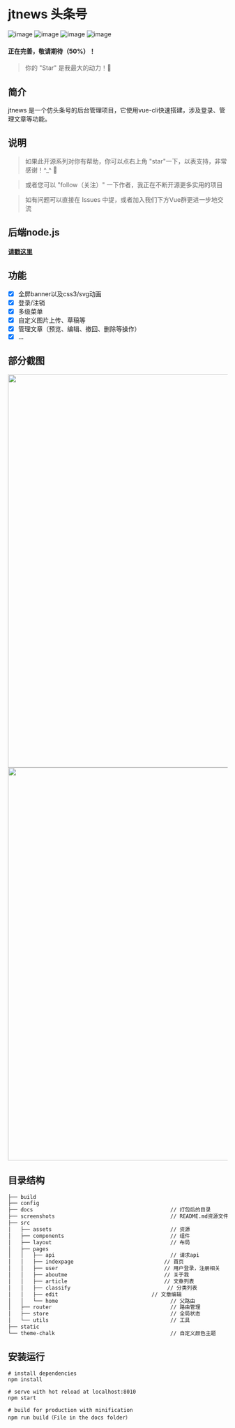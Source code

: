 # jtnews 头条号

![image](https://img.shields.io/badge/vue-2.5.2-blue.svg)
![image](https://img.shields.io/badge/vue--router-3.0.1-blue.svg)
![image](https://img.shields.io/badge/vuex-3.0.1-blue.svg)
![image](https://img.shields.io/badge/element--ui-1.4.7-blue.svg)

#### 正在完善，敬请期待（50%）！
> 你的 "Star" 是我最大的动力！🌹

## 简介

jtnews 是一个仿头条号的后台管理项目，它使用vue-cli快速搭建，涉及登录、管理文章等功能。

## 说明
> 如果此开源系列对你有帮助，你可以点右上角 "star"一下，以表支持，非常感谢！^_^ 🌹

> 或者您可以 "follow（关注）" 一下作者，我正在不断开源更多实用的项目

> 如有问题可以直接在 Issues 中提，或者加入我们下方Vue群更进一步地交流

## 后端node.js
#### [请戳这里](https://github.com/Johnnyjintao/jtnews-server)


## 功能
- [x] 全屏banner以及css3/svg动画
- [x] 登录/注销
- [x] 多级菜单
- [x] 自定义图片上传、草稿等
- [x] 管理文章（预览、编辑、撤回、删除等操作）
- [x] ...

## 部分截图
<img src="https://johnnyjintao.github.io/resume/static/wxjt_20190228123850.png" width="900px" style="max-width: 100%;"/>
<img src="https://johnnyjintao.github.io/resume/static/wxjt_20190228124011.png" width="900px" style="max-width: 100%;"/>

## 目录结构

```html
├── build
├── config
├── docs                                        	// 打包后的目录
├── screenshots                                 	// README.md资源文件夹
├── src
│   ├── assets                                    	// 资源
│   ├── components                                	// 组件
│   ├── layout                                    	// 布局
│   ├── pages
│   │   ├── api                                 	// 请求api
│   │   ├── indexpage                             // 首页
│   │   ├── user                                  // 用户登录，注册相关
│   │   ├── aboutme                               // 关于我
│   │   ├── article                               // 文章列表
│   │   ├── classify                               // 分类列表
│   │   ├── edit                              // 文章编辑
│   │   └── home                             	    // 父路由
│   ├── router                                  	// 路由管理
│   ├── store                                   	// 全局状态
│   └── utils                                  	    // 工具
├── static
└── theme-chalk                         			// 自定义颜色主题
```

## 安装运行

```
# install dependencies
npm install

# serve with hot reload at localhost:8010
npm start

# build for production with minification
npm run build（File in the docs folder）
```

